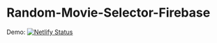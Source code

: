 # Random-Movie-Selector-Firebase
Demo:
[![Netlify Status](https://api.netlify.com/api/v1/badges/a0cd5fa8-473f-4292-aa81-b256d371d749/deploy-status)](https://app.netlify.com/sites/randommovieselector-awokendev/deploys)
